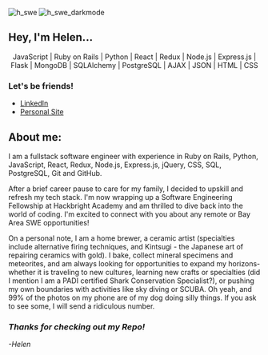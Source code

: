 ![h_swe](https://user-images.githubusercontent.com/82063894/154325007-774bdbd0-2677-4608-ba94-e88efc0494ea.png#gh-light-mode-only)
![h_swe_darkmode](https://user-images.githubusercontent.com/82063894/154333243-38280d40-b25f-4bf0-9104-c0a37c00d7a0.png#gh-dark-mode-only)

## Hey, I'm Helen...

<p align="center">JavaScript | Ruby on Rails | Python | React | Redux | Node.js | Express.js | Flask | MongoDB | SQLAlchemy | PostgreSQL | AJAX | JSON | HTML | CSS </p>

### Let's be friends! 
- [LinkedIn](https://www.linkedin.com/in/helen-highwater-96981532/)
- [Personal Site](https://www.heyimhelen.com)


## About me: 
I am a fullstack software engineer with experience in Ruby on Rails, Python, JavaScript, React, Redux, Node.js, Express.js, jQuery, CSS, SQL, PostgreSQL, Git and GitHub.

After a brief career pause to care for my family, I decided to upskill and refresh my tech stack. I'm now wrapping up a Software Engineering Fellowship at Hackbright Academy and am thrilled to dive back into the world of coding. I'm excited to connect with you about any remote or Bay Area SWE opportunities!

On a personal note, I am a home brewer, a ceramic artist (specialties include alternative firing techniques, and Kintsugi - the Japanese art of repairing ceramics with gold).  I bake, collect mineral specimens and meteorites, and am always looking for opportunities to expand my horizons- whether it is traveling to new cultures, learning new crafts or specialties (did I mention I am a PADI certified Shark Conservation Specialist?), or pushing my own boundaries with activities like sky diving or SCUBA. Oh yeah, and 99% of the photos on my phone are of my dog doing silly things.  If you ask to see some, I will send a ridiculous number.



### _Thanks for checking out my Repo!_
_-Helen_
